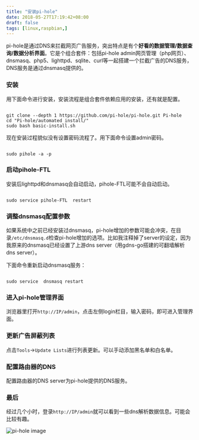 ```yaml
---
title: "安装pi-hole"
date: 2018-05-27T17:19:42+08:00
draft: false
tags: [linux,raspbian,]
---
```


pi-hole是通过DNS来拦截网页广告服务，突出特点是有个**好看的数据管理/数据查询/数据分析界面**。它是个组合套件：包括pi-hole admin网页管理（php网页）、dnsmasq、php5、lighttpd、sqlite、curl等一起搭建一个拦截广告的DNS服务，DNS服务是通过dnsmasq提供的。

<!--more-->

###  安装

用下面命令进行安装，安装流程是组合套件依赖应用的安装，还有就是配置。

```

git clone --depth 1 https://github.com/pi-hole/pi-hole.git Pi-hole
cd "Pi-hole/automated install/"
sudo bash basic-install.sh

```

现在安装过程貌似没有设置密码流程了。用下面命令设置admin密码。

```

sudo pihole -a -p

```

### 启动pihole-FTL

安装后lighttpd和dnsmasq会自动启动，pihole-FTL可能不会自动启动。

```

sudo service pihole-FTL  restart

```

###  调整dnsmasq配置参数

如果系统中之前已经安装过dnsmasq，pi-hole增加的参数可能会冲突，在目录`/etc/dnsmasq.d`检查pi-hole增加的选项。比如我注释掉了server的设定，因为我原来的dnsmasq已经设置了上游dns server（用gdns-go搭建的可翻墙解析dns server）。

下面命令重新启动dnsmasq服务：

```

sudo service  dnsmasq restart

```

### 进入pi-hole管理界面

浏览器里打开`http://IP/admin`，点击左侧login栏目，输入密码，即可进入管理界面。

###  更新广告屏蔽列表

点击`Tools`->`Update Lists`进行列表更新。可以手动添加黑名单和白名单。

###  配置路由器的DNS

配置路由器的DNS server为pi-hole提供的DNS服务。

###  最后

经过几个小时，登录`http://IP/admin`就可以看到一些dns解析数据信息。可能会比较有趣。



![pi-hole image](https://pi-hole.github.io/graphics/Screenshots/dashboard.png)


